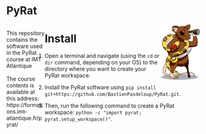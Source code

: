 # PyRat

<p style="float: left; width: 100px;">
    This repository contains the software used in the PyRat course at IMT Atlantique
    <br />
    <br />
    The course contents is available at this address: https://formations.imt-atlantique.fr/pyrat/
</p>
<img style="float: right; width: 100px;" src="pyrat/gui/drawings/pyrat.png" />

# Install

1) Open a terminal and navigate (using the `cd` or `dir` command, depending on your OS) to the directory where you want to create your PyRat workspace.

2) Install the PyRat software using `pip install git+https://github.com/BastienPasdeloup/PyRat.git`.

3) Then, run the following command to create a PyRat workspace: `python -c "import pyrat; pyrat.setup_workspace()"`.

